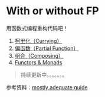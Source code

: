 With or without FP
=================

用函数式编程重构代码吧！

1. [柯里化（Currying）](./curry)
2. [偏函数（Partial Function）](./partial)
3. [组合（Composing）](./compose)
4. [Functors & Monads](./functor)

> 持续更新中。。。。。。。

参考资料：[mostly adequate guide](https://drboolean.gitbooks.io/mostly-adequate-guide)

